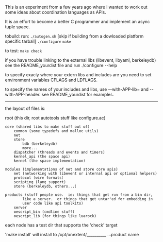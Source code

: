 This is an experiment from a few years ago where I wanted to work out some ideas about coordination languages as APIs.  

It is an effort to become a better C programmer and implement an async tuple space.


tobuild: run:
`./autogen.sh` [skip if building from a dowloaded platform specific tarball]
`./configure`
`make`

to test:
`make check`

if you have trouble linking to the external libs (libevent, libyaml,
berkeleydb) see the README_yourdist file and run ./configure --help

to specify exacly where your extern libs and includes are you need to set
environment variables CFLAGS and LDFLAGS.

to specify the names of your includes and libs, use --with-APP-lib= and --with-APP-header.  see README_yourdist for examples.

---------------------------------------------------------------------
the layout of files is:

root (this dir, root autotools stuff like configure.ac)

    core (shared libs to make stuff out of)
        common (some typedefs and malloc utils)
        net
        store
            bdb (berkeleydb)
            more...
        dispatcher (threads and events and timers)
        kernel_api (the space api)
        kernel (the space implementation)

    modules (implementations of net and store core apis)
        net (networking with libevent or internal api or optional helpers)
        protocol (wire formats)
        scripting (lang support)
        store (berkeleydb, others...)
    
    products (stuff people use.  ie: things that get run from a bin dir,
            like a server.  or things that get untar'ed for embedding in
            user code like api toolkits)
        server
        oescript_bin (cmdline stuff)
        oescript_lib (for things like luarock)

each node has a test dir that supports the 'check' target

'make install' will install to /opt/onextent/__________ ...product name

